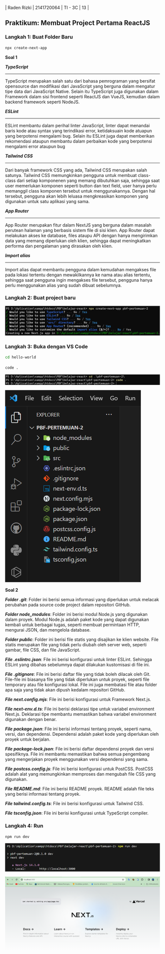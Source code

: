 | Raden Rizki | 2141720064 | TI - 3C | 13 |

## Praktikum: Membuat Project Pertama ReactJS

### Langkah 1: Buat Folder Baru

```bash
npx create-next-app
```

**Soal 1**

***TypeScript***

---

TypeScript merupakan salah satu dari bahasa pemrograman yang bersifat opensource dan modifikasi dari JavaScript yang berguna dalam mengatur tipe data dari JavaScript Native. Selain itu TypeScript juga digunakan dalam Framework dalam sisi frontend seperti ReactJS dan VueJS, kemudian dalam backend framework seperti NodeJS.

***ESLint***

---

ESLint membantu dalam perihal linter JavaScript, linter dapat menandai baris kode atau syntax yang terindikasi error, ketidaksuain kode atuapun yang berpotensi mengalami bug. Selain itu ESLint juga dapat memberikan rekomendasi ataupun membantu dalam perbaikan kode yang berpotensi mengalami error ataupun bug

***Tailwind CSS***

---

Dari banyak framework CSS yang ada, Tailwind CSS merupakan salah satunya. Tailwind CSS memungkinkan pengguna untuk membuat class-class dari setiap komponenen yang memang dibutuhkan saja, sehingga saat user memerlukan komponen seperti button dan text field, user hanya perlu memanggil class komponen tersebut untuk menggunakannya. Dengan hal tersebut, pengguna akan lebih leluasa mengkreasikan komponen yang digunakan untuk satu aplikasi yang sama.

***App Router***

--- 

App Router merupakan fitur dalam NextJS yang berguna dalam masalah perutean halaman yang berbasis sistem file di sisi klien. App Router dapat melakukan akses ke database, files ataupu API dengan hanya mengirimkan data yang memang diperlukan oleh klien, sehingga dapat meningkatkan performa dan pengalaman yang dirasakan oleh klien.

***Import alias***

---

Import alias dapat membantu pengguna dalam kemudahan mengakses file pada lokasi tertentu dengan mewakilkannya ke nama atau alias tertentu, sehingga saat pengguna ingin mengakses file tersebut, pengguna hanya perlu menggunakan alias yang sudah dibuat sebelumnya.

### Langkah 2: Buat project baru

![gambar-praktikum](img/praktikum-langkah-2.png)

### Langkah 3: Buka dengan VS Code

```bash
cd hello-world

code . 
```

![gambar-praktikum](img/praktikum-langkah-3-a.png)

![gambar-praktikum](img/praktikum-langkah-3-b.png)

**Soal 2**

***Folder .git***: Folder ini berisi semua informasi yang diperlukan untuk melacak perubahan pada source code project dalam repositori GitHub.

***Folder node_modules***: Folder ini berisi modul Node.js yang digunakan dalam proyek. Modul Node.js adalah paket kode yang dapat digunakan kembali untuk berbagai tugas, seperti membuat permintaan HTTP, mengurai JSON, dan mengelola database.

***Folder public***: Folder ini berisi file statis yang disajikan ke klien website. File statis merupakan file yang tidak perlu diubah oleh server web, seperti gambar, file CSS, dan file JavaScript.

***File .eslintrc.json***: File ini berisi konfigurasi untuk linter ESLint. Sehingga ESLint yang dibahas sebelumnya dapat dilakukan kustomisasi di file ini.

***File .gitignore***: File ini berisi daftar file yang tidak boleh dilacak oleh Git. File-file ini biasanya file yang tidak diperlukan untuk proyek, seperti file temporary atau file konfigurasi lokal. File ini juga membatasi file atau folder apa saja yang tidak akan dipush kedalam repositori GitHub.

***File next.config.mjs***: File ini berisi konfigurasi untuk Framework Next.js.

***File next-env.d.ts***: File ini berisi deklarasi tipe untuk variabel environment Next.js. Deklarasi tipe membantu memastikan bahwa variabel environment digunakan dengan benar.

***File package.json***: File ini berisi informasi tentang proyek, seperti nama, versi, dan dependensi. Dependensi adalah paket kode yang diperlukan oleh proyek untuk berjalan.

***File package-lock.json***: File ini berisi daftar dependensi proyek dan versi spesifiknya. File ini membantu memastikan bahwa semua pengembang yang mengerjakan proyek menggunakan versi dependensi yang sama.

***File postcss.config.js***: File ini berisi konfigurasi untuk PostCSS. PostCSS adalah alat yang memungkinkan memproses dan mengubah file CSS yang digunakan.

***File README.md***: File ini berisi README proyek. README adalah file teks yang berisi informasi tentang proyek.

***File tailwind.config.ts***: File ini berisi konfigurasi untuk Tailwind CSS.

***File tsconfig.json***: File ini berisi konfigurasi untuk TypeScript compiler.

### Langkah 4: Run

```bash
npm run dev
```

![gambar-praktikum](img/praktikum-langkah-4-a.png)

![gambar-praktikum](img/praktikum-langkah-4-b.png)
